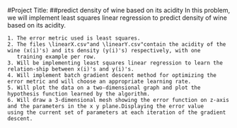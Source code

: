 #Project Title: 
##predict density of wine based on its acidity
In this problem, we will implement least squares linear regression to predict density of wine based on its acidity.

    1. The error metric used is least squares.
    2. The files \linearX.csv"and \linearY.csv"contain the acidity of the wine (x(i)'s) and its density (y(i)'s) respectively, with one     
       training example per row. 
    3. Will be implementing least squares linear regression to learn the relation-ship between x(i)'s and y(i)'s.
    4. Will implement batch gradient descent method for optimizing the error metric and will choose an appropriate learning rate.
    5. Will plot the data on a two-dimensional graph and plot the hypothesis function learned by the algorithm.
    6. Will draw a 3-dimensional mesh showing the error function on z-axis and the parameters in the x y plane.Displaying the error value        using the current set of parameters at each iteration of the gradient descent.
   
